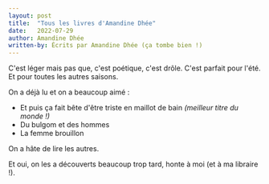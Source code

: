 ```yaml
---
layout: post
title:  "Tous les livres d'Amandine Dhée"
date:   2022-07-29
author: Amandine Dhée
written-by: Écrits par Amandine Dhée (ça tombe bien !)
---
```

C'est léger mais pas que, c'est poétique, c'est drôle. C'est parfait pour l'été. Et pour toutes les autres saisons.
<!--more-->

On a déjà lu et on a beaucoup aimé :

- Et puis ça fait bête d'être triste en maillot de bain _(meilleur titre du monde !)_
- Du bulgom et des hommes
- La femme brouillon

On a hâte de lire les autres.

Et oui, on les a découverts beaucoup trop tard, honte à moi (et à ma libraire !).
